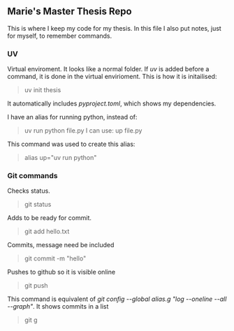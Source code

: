 ## Marie's Master Thesis Repo

This is where I keep my code for my thesis. In this file I also put notes, just for myself, to remember commands.

### UV
Virtual enviroment. It looks like a normal folder. If *uv* is added before a command, it is done in the virtual envirioment. This is how it is initailised:
> uv init thesis

It automatically includes *pyproject.toml*, which shows my dependencies.

I have an alias for running python, instead of:
> uv run python file.py
I can use:
> up file.py

This command was used to create this alias:
> alias up="uv run python"

### Git commands
Checks status.
> git status

Adds to be ready for commit.
> git add hello.txt

Commits, message need be included
> git commit -m "hello"

Pushes to github so it is visible online
> git push

This command is equivalent of *git config --global alias.g "log --oneline --all --graph"*. It shows commits in a list
> git g